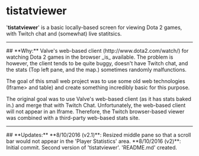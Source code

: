 # tistatviewer
'**tistatviewer**' is a basic locally-based screen for viewing Dota 2 games, with Twitch chat and (somewhat) live statitsics.

<hr />
## **Why:**
Valve's web-based client (http://www.dota2.com/watch/) for watching Dota 2 games in the browser _is_ available. The problem is however, the client tends to be quite buggy, doesn't have Twitch chat, and the stats (Top left pane, and the map.) sometimes randomly malfunctions. 

The goal of this small web project was to use some old web technologies (Iframe> and table) and create something incredibly basic for this purpose. 

The original goal was to use Valve's web-based client (as it has stats baked in.) and merge that with Twitch Chat. Unfortunately, the web-based client will not appear in an Iframe. Therefore, the Twitch browser-based viewer was combined with a third-party web-based stats site.

<hr /> 
## **Updates:**
**8/10/2016 (v2.1)**: Resized middle pane so that a scroll bar would not appear in the 'Player Statistics' area. 
**8/10/2016 (v2)**: Initial commit. Second version of 'tistatviewer'. 'README.md' created.
